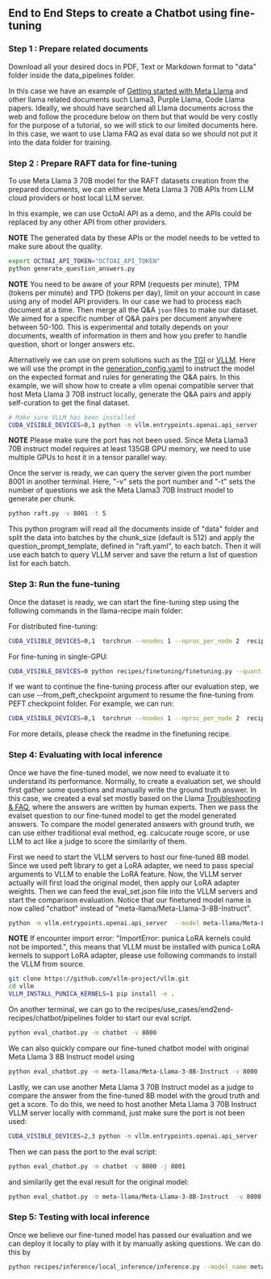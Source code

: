 ## End to End Steps to create a Chatbot using fine-tuning

### Step 1 : Prepare related documents

Download all your desired docs in PDF, Text or Markdown format to "data" folder inside the data_pipelines folder.

In this case we have an example of [Getting started with Meta Llama](https://llama.meta.com/get-started/) and other llama related documents such Llama3, Purple Llama, Code Llama papers. Ideally, we should have searched all Llama documents across the web and follow the procedure below on them but that would be very costly for the purpose of a tutorial, so we will stick to our limited documents here. In this case, we want to use Llama FAQ as eval data so we should not put it into the data folder for training.

### Step 2 : Prepare RAFT data for fine-tuning

To use Meta Llama 3 70B model for the RAFT datasets creation from the prepared documents, we can either use Meta Llama 3 70B APIs from LLM cloud providers or host local LLM server.

In this example, we can use OctoAI API as a demo, and the APIs could be replaced by any other API from other providers.

**NOTE** The generated data by these APIs or the model needs to be vetted to make sure about the quality.

```bash
export OCTOAI_API_TOKEN="OCTOAI_API_TOKEN"
python generate_question_answers.py
```

**NOTE** You need to be aware of your RPM (requests per minute), TPM (tokens per minute) and TPD (tokens per day), limit on your account in case using any of model API providers. In our case we had to process each document at a time. Then merge all the Q&A `json` files to make our dataset. We aimed for a specific number of Q&A pairs per document anywhere between 50-100. This is experimental and totally depends on your documents, wealth of information in them and how you prefer to handle question, short or longer answers etc.

Alternatively we can use on prem solutions such as the [TGI](../../../../inference/model_servers/hf_text_generation_inference/README.md) or [VLLM](../../../../inference/model_servers/llama-on-prem.md). Here we will use the prompt in the [generation_config.yaml](./generation_config.yaml) to instruct the model on the expected format and rules for generating the Q&A pairs. In this example, we will show how to create a vllm openai compatible server that host Meta Llama 3 70B instruct locally, generate the Q&A pairs and apply self-curation to get the final dataset.

```bash
# Make sure VLLM has been installed
CUDA_VISIBLE_DEVICES=0,1 python -m vllm.entrypoints.openai.api_server  --model meta-llama/Meta-Llama-3-70B-Instruct --tensor-parallel-size 2 --disable-log-requests --port 8001
```

**NOTE** Please make sure the port has not been used. Since Meta Llama3 70B instruct model requires at least 135GB GPU memory, we need to use multiple GPUs to host it in a tensor parallel way.

Once the server is ready, we can query the server given the port number 8001 in another terminal. Here, "-v" sets the port number and "-t" sets the number of questions we ask the Meta Llama3 70B Instruct model to generate per chunk.

```bash
python raft.py -v 8001 -t 5
```

This python program will read all the documents inside of "data" folder and split the data into batches by the chunk_size (default is 512) and apply the question_prompt_template, defined in "raft.yaml", to each batch. Then it will use each batch to query VLLM server and save the return a list of question list for each batch.


### Step 3: Run the fune-tuning
Once the dataset is ready, we can start the fine-tuning step using the following commands in the llama-recipe main folder:

For distributed fine-tuning:
```bash
CUDA_VISIBLE_DEVICES=0,1  torchrun --nnodes 1 --nproc_per_node 2  recipes/finetuning/finetuning.py --use_peft --enable_fsdp --peft_method lora  --model_name meta-llama/Meta-Llama-3-8B-Instruct --output_dir chatbot-8b --num_epochs 10 --batch_size_training 4 --dataset "custom_dataset" -custom_dataset.test_split "test" --custom_dataset.file "recipes/finetuning/datasets/chatbot_dataset.py" --use-wandb  --run_validation True  --custom_dataset.data_path 'recipes/use_cases/end2end-recipes/chatbot/pipelines/data.json'
```


For fine-tuning in single-GPU:

```bash
CUDA_VISIBLE_DEVICES=0 python recipes/finetuning/finetuning.py --quantization --use_peft --peft_method lora  --model_name meta-llama/Meta-Llama-3-8B-Instruct --output_dir chatbot-8b --num_epochs 5 --batch_size_training 1 --dataset "custom_dataset" -custom_dataset.test_split "test" --custom_dataset.file "recipes/finetuning/datasets/chatbot_dataset.py" --use-wandb  --run_validation True  --custom_dataset.data_path 'recipes/use_cases/end2end-recipes/chatbot/pipelines/data.json'
```

If we want to continue the fine-tuning process after our evaluation step, we can use  --from_peft_checkpoint argument to resume the fine-tuning from PEFT checkpoint folder. For example, we can run:

```bash
CUDA_VISIBLE_DEVICES=0,1  torchrun --nnodes 1 --nproc_per_node 2  recipes/finetuning/finetuning.py --use_peft --enable_fsdp --from_peft_checkpoint chatbot-8b  --peft_method lora  --model_name meta-llama/Meta-Llama-3-8B-Instruct --output_dir chatbot-8b-continue --num_epochs 5 --batch_size_training 4 --dataset "custom_dataset" -custom_dataset.test_split "test" --custom_dataset.file "recipes/finetuning/datasets/chatbot_dataset.py" --use-wandb  --run_validation True  --custom_dataset.data_path 'recipes/use_cases/end2end-recipes/chatbot/pipelines/data.json'
```

For more details, please check the readme in the finetuning recipe.

### Step 4: Evaluating with local inference

Once we have the fine-tuned model, we now need to evaluate it to understand its performance. Normally, to create a evaluation set, we should first gather some questions and manually write the ground truth answer. In this case, we created a eval set mostly based on the Llama [Troubleshooting & FAQ](https://llama.meta.com/faq/), where the answers are written by human experts. Then we pass the evalset question to our fine-tuned model to get the model generated answers. To compare the model generated answers with ground truth, we can use either traditional eval method, eg. calcucate rouge score, or use LLM to act like a judge to score the similarity of them.

First we need to start the VLLM servers to host our fine-tuned 8B model. Since we used peft library to get a LoRA adapter, we need to pass special arguments to VLLM to enable the LoRA feature. Now, the VLLM server actually will first load the original model, then apply our LoRA adapter weights. Then we can feed the eval_set.json file into the VLLM servers and start the comparison evaluation. Notice that our finetuned model name is now called "chatbot" instead of "meta-llama/Meta-Llama-3-8B-Instruct".

```bash
python -m vllm.entrypoints.openai.api_server  --model meta-llama/Meta-Llama-3-8B-Instruct --enable-lora --lora-modules chatbot=./chatbot-8b --port 8000  --disable-log-requests
```

**NOTE** If encounter import error: "ImportError: punica LoRA kernels could not be imported.", this means that VLLM must be installed with punica LoRA kernels to support LoRA adapter, please use following commands to install the VLLM from source.

```bash
git clone https://github.com/vllm-project/vllm.git
cd vllm
VLLM_INSTALL_PUNICA_KERNELS=1 pip install -e .
```

On another terminal, we can go to the recipes/use_cases/end2end-recipes/chatbot/pipelines folder to start our eval script.

```bash
python eval_chatbot.py -m chatbot -v 8000
```

We can also quickly compare our fine-tuned chatbot model with original Meta Llama 3 8B Instruct model using

```bash
python eval_chatbot.py -m meta-llama/Meta-Llama-3-8B-Instruct -v 8000
```


Lastly, we can use another Meta Llama 3 70B Instruct model as a judge to compare the answer from the fine-tuned 8B model with the groud truth and get a score. To do this, we need to host another Meta Llama 3 70B Instruct VLLM server locally with command, just make sure the port is not been used:

```bash
CUDA_VISIBLE_DEVICES=2,3 python -m vllm.entrypoints.openai.api_server  --model meta-llama/Meta-Llama-3-70B-Instruct --tensor-parallel-size 2 --disable-log-requests --port 8001
```

Then we can pass the port to the eval script:

```bash
python eval_chatbot.py -m chatbot -v 8000 -j 8001
```

and similarily get the eval result for the original model:

```bash
python eval_chatbot.py -m meta-llama/Meta-Llama-3-8B-Instruct  -v 8000 -j 8001
```



### Step 5: Testing with local inference

Once we believe our fine-tuned model has passed our evaluation and we can deploy it locally to play with it by manually asking questions. We can do this by

```bash
python recipes/inference/local_inference/inference.py --model_name meta-llama/Meta-Llama-3-8B-Instruct --peft_model chatbot-8b
```
